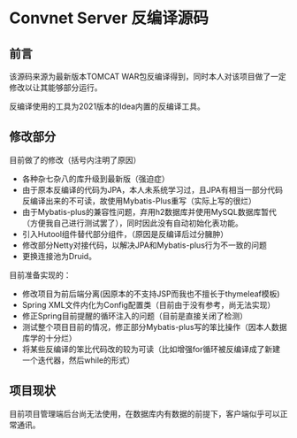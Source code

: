 # Convnet Server 反编译源码

## 前言

该源码来源为最新版本TOMCAT WAR包反编译得到，同时本人对该项目做了一定修改以让其能够部分运行。

反编译使用的工具为2021版本的Idea内置的反编译工具。

## 修改部分

目前做了的修改（括号内注明了原因）

- 各种杂七杂八的库升级到最新版（强迫症）
- 由于原本反编译的代码为JPA，本人未系统学习过，且JPA有相当一部分代码反编译出来的不可读，故使用Mybatis-Plus重写（实际上写的很烂）
- 由于Mybatis-plus的兼容性问题，弃用h2数据库并使用MySQL数据库暂代（方便我自己进行测试罢了），同时因此没有自动初始化表功能。
- 引入Hutool组件替代部分组件，（原因是反编译后过分臃肿）
- 修改部分Netty对接代码，以解决JPA和Mybatis-plus行为不一致的问题
- 更换连接池为Druid。

目前准备实现的：

- 修改项目为前后端分离(因原本的不支持JSP而我也不擅长于thymeleaf模板)
- Spring XML文件内化为Config配置类（目前由于没有参考，尚无法实现）
- 修正Spring目前提醒的循环注入的问题（目前是直接关闭了检测）
- 测试整个项目目前的情况，修正部分Mybatis-plus写的笨比操作（因本人数据库学的十分烂）
- 将某些反编译的笨比代码改的较为可读（比如增强for循环被反编译成了新建一个迭代器，然后while的形式）

## 项目现状

目前项目管理端后台尚无法使用，在数据库内有数据的前提下，客户端似乎可以正常通讯。

